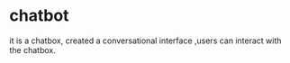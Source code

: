 # chatbot
it is a chatbox, created a conversational interface ,users can interact with the chatbox.
